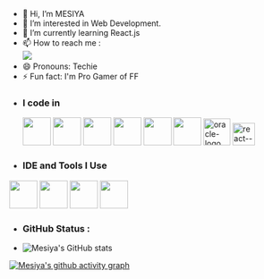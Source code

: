- 👋 Hi, I’m MESIYA
- 👀 I’m interested in Web Development.
- 🌱 I’m currently learning React.js
- 📫 How to reach me :
 <br/>[<img src="https://img.shields.io/badge/LinkedIn-0077B5?style=for-the-badge&logo=linkedin&logoColor=white" />](https://www.linkedin.com/in/mesiya-a-5aaa352a4?utm_source=share&utm_campaign=share_via&utm_content=profile&utm_medium=android_app)
- 😄 Pronouns: Techie
- ⚡ Fun fact: I'm Pro Gamer of FF
- ### I code in
   <img height="50" width="50" src="https://img.icons8.com/color/48/000000/python.png" /> <img height="50" width="50" src="https://img.icons8.com/color/48/000000/html-5.png" /> <img height="50" width="50" src="https://img.icons8.com/color/48/000000/css3.png" /> <img height="50" width="50" src="https://img.icons8.com/color/48/000000/bootstrap.png" />
<img height="50" width="50" src="https://img.icons8.com/color/48/000000/javascript.png"/> <img height="50" width="50" src="https://img.icons8.com/color/48/000000/mysql-logo.png"/> <img width="48" height="48" src="https://img.icons8.com/color/48/oracle-logo.png" alt="oracle-logo"/>   <img width="40" height="40" src="https://img.icons8.com/ultraviolet/40/react--v1.png" alt="react--v1"/>
- ### IDE and Tools I Use
<img height="50" width="50" src="https://img.icons8.com/color/48/000000/visual-studio-code-2019.png"/> <img height="50" width="50" src="https://img.icons8.com/color/48/000000/pycharm.png"/>  <img height="50" width="50" src="https://img.icons8.com/color/50/000000/git.png"/> <img height="50" src="https://img.shields.io/badge/Netlify-00C7B7?style=for-the-badge&logo=netlify&logoColor=white"/>
-  ### GitHub Status :
-  ![Mesiya's  GitHub stats](https://github-readme-stats.vercel.app/api?username=MESIYA05&theme=dark&show_icons=true&&hide=issues,contribs)

  [![Mesiya's github activity graph](https://github-readme-activity-graph.vercel.app/graph?username=MESIYA05&bg_color=000000&color=ffffff&line=51f565&point=ffffff&area=true&hide_border=true)](https://github.com/ashutosh00710/github-readme-activity-graph)

<!---
MESIYA05/MESIYA05 is a ✨ special ✨ repository because its `README.md` (this file) appears on your GitHub profile.
You can click the Preview link to take a look at your changes.
--->
